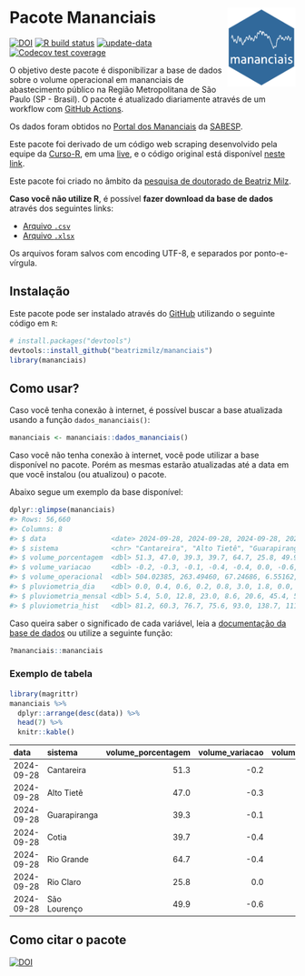 
<!-- README.md is generated from README.Rmd. Please edit that file -->

# Pacote Mananciais <img src="man/figures/hexlogo.png" align="right" width = "120px"/>

<!-- badges: start -->

[![DOI](https://zenodo.org/badge/DOI/10.5281/zenodo.4733056.svg)](https://doi.org/10.5281/zenodo.4733056)
[![R build
status](https://github.com/beatrizmilz/mananciais/workflows/R-CMD-check/badge.svg)](https://github.com/beatrizmilz/mananciais/actions)
[![update-data](https://github.com/beatrizmilz/mananciais/actions/workflows/2-update_data.yaml/badge.svg)](https://github.com/beatrizmilz/mananciais/actions/workflows/2-update_data.yaml)
[![Codecov test
coverage](https://codecov.io/gh/beatrizmilz/mananciais/branch/master/graph/badge.svg)](https://codecov.io/gh/beatrizmilz/mananciais?branch=master)
<!-- badges: end -->

O objetivo deste pacote é disponibilizar a base de dados sobre o volume
operacional em mananciais de abastecimento público na Região
Metropolitana de São Paulo (SP - Brasil). O pacote é atualizado
diariamente através de um workflow com [GitHub
Actions](https://github.com/beatrizmilz/mananciais/actions).

Os dados foram obtidos no [Portal dos
Mananciais](http://mananciais.sabesp.com.br/Situacao) da
[SABESP](http://site.sabesp.com.br/site/Default.aspx).

Este pacote foi derivado de um código web scraping desenvolvido pela
equipe da [Curso-R](https://www.curso-r.com/), em uma
[live](https://youtu.be/jvZIxrMmOcQ), e o código original está
disponível [neste
link](https://github.com/curso-r/lives/blob/master/drafts/20200730_scraper_sabesp.R).

Este pacote foi criado no âmbito da [pesquisa de doutorado de Beatriz
Milz](https://beatrizmilz.github.io/tese/).

**Caso você não utilize R**, é possível **fazer download da base de
dados** através dos seguintes links:

- [Arquivo
  `.csv`](https://github.com/beatrizmilz/mananciais/raw/master/inst/extdata/mananciais.csv)
- [Arquivo
  `.xlsx`](https://github.com/beatrizmilz/mananciais/blob/master/inst/extdata/mananciais.xlsx?raw=true)

Os arquivos foram salvos com encoding UTF-8, e separados por
ponto-e-vírgula.

## Instalação

Este pacote pode ser instalado através do [GitHub](https://github.com/)
utilizando o seguinte código em `R`:

``` r
# install.packages("devtools")
devtools::install_github("beatrizmilz/mananciais")
library(mananciais)
```

## Como usar?

Caso você tenha conexão à internet, é possível buscar a base atualizada
usando a função `dados_mananciais()`:

``` r
mananciais <- mananciais::dados_mananciais() 
```

Caso você não tenha conexão à internet, você pode utilizar a base
disponível no pacote. Porém as mesmas estarão atualizadas até a data em
que você instalou (ou atualizou) o pacote.

Abaixo segue um exemplo da base disponível:

``` r
dplyr::glimpse(mananciais)
#> Rows: 56,660
#> Columns: 8
#> $ data                <date> 2024-09-28, 2024-09-28, 2024-09-28, 2024-09-28, 2…
#> $ sistema             <chr> "Cantareira", "Alto Tietê", "Guarapiranga", "Cotia…
#> $ volume_porcentagem  <dbl> 51.3, 47.0, 39.3, 39.7, 64.7, 25.8, 49.9, 51.5, 47…
#> $ volume_variacao     <dbl> -0.2, -0.3, -0.1, -0.4, -0.4, 0.0, -0.6, -0.3, -0.…
#> $ volume_operacional  <dbl> 504.02385, 263.49460, 67.24686, 6.55162, 72.63544,…
#> $ pluviometria_dia    <dbl> 0.0, 0.4, 0.6, 0.2, 0.8, 3.0, 1.8, 0.0, 0.0, 0.0, …
#> $ pluviometria_mensal <dbl> 5.4, 5.0, 12.8, 23.0, 8.6, 20.6, 45.4, 5.4, 4.6, 1…
#> $ pluviometria_hist   <dbl> 81.2, 60.3, 76.7, 75.6, 93.0, 138.7, 111.7, 81.2, …
```

Caso queira saber o significado de cada variável, leia a [documentação
da base de
dados](https://beatrizmilz.github.io/mananciais/reference/mananciais.html)
ou utilize a seguinte função:

``` r
?mananciais::mananciais
```

### Exemplo de tabela

``` r
library(magrittr)
mananciais %>% 
  dplyr::arrange(desc(data)) %>% 
  head(7) %>%
  knitr::kable()
```

| data       | sistema      | volume_porcentagem | volume_variacao | volume_operacional | pluviometria_dia | pluviometria_mensal | pluviometria_hist |
|:-----------|:-------------|-------------------:|----------------:|-------------------:|-----------------:|--------------------:|------------------:|
| 2024-09-28 | Cantareira   |               51.3 |            -0.2 |          504.02385 |              0.0 |                 5.4 |              81.2 |
| 2024-09-28 | Alto Tietê   |               47.0 |            -0.3 |          263.49460 |              0.4 |                 5.0 |              60.3 |
| 2024-09-28 | Guarapiranga |               39.3 |            -0.1 |           67.24686 |              0.6 |                12.8 |              76.7 |
| 2024-09-28 | Cotia        |               39.7 |            -0.4 |            6.55162 |              0.2 |                23.0 |              75.6 |
| 2024-09-28 | Rio Grande   |               64.7 |            -0.4 |           72.63544 |              0.8 |                 8.6 |              93.0 |
| 2024-09-28 | Rio Claro    |               25.8 |             0.0 |            3.52388 |              3.0 |                20.6 |             138.7 |
| 2024-09-28 | São Lourenço |               49.9 |            -0.6 |           44.31515 |              1.8 |                45.4 |             111.7 |

## Como citar o pacote

[![DOI](https://zenodo.org/badge/DOI/10.5281/zenodo.4733056.svg)](https://doi.org/10.5281/zenodo.4733056)
